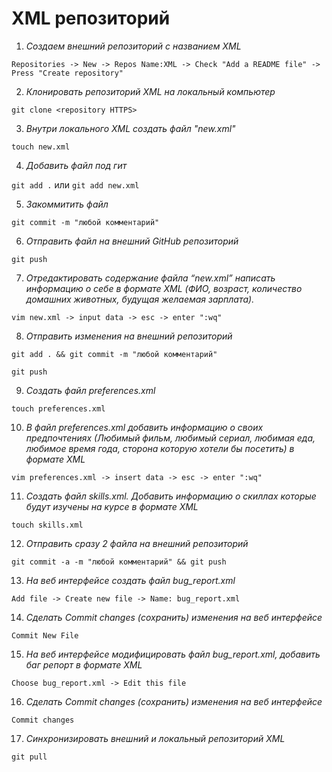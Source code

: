 # XML репозиторий

1. _Создаем внешний репозиторий c названием XML_

`Repositories -> New -> Repos Name:XML -> Check "Add a README file" -> Press "Create repository"`

2. _Клонировать репозиторий XML на локальный компьютер_ 

`git clone <repository HTTPS>`

3. _Внутри локального XML создать файл "new.xml"_

`touch new.xml`

4. _Добавить файл под гит_ 

`git add .` или `git add new.xml`

5. _Закоммитить файл_

`git commit -m "любой комментарий"`

6. _Отправить файл на внешний GitHub репозиторий_

`git push`

7. _Отредактировать содержание файла “new.xml” написать информацию о себе в формате XML (ФИО, возраст, количество домашних животных, будущая желаемая зарплата)._

`vim new.xml -> input data -> esc -> enter ":wq"`

8. _Отправить изменения на внешний репозиторий_

`git add . && git commit -m "любой комментарий"`

`git push`

9. _Создать файл preferences.xml_

`touch preferences.xml`

10. _В файл preferences.xml добавить информацию о своих предпочтениях (Любимый фильм, любимый сериал, любимая еда, любимое время года, сторона которую хотели бы посетить) в формате XML_

`vim preferences.xml -> insert data -> esc -> enter ":wq"`

11. _Создать файл skills.xml. Добавить информацию о скиллах которые будут изучены на курсе в формате XML_

`touch skills.xml`

12. _Отправить сразу 2 файла на внешний репозиторий_

`git commit -a -m "любой комментарий" && git push`

13. _На веб интерфейсе создать файл bug_report.xml_

`Add file -> Create new file -> Name: bug_report.xml`

14. _Сделать Commit changes (сохранить) изменения на веб интерфейсе_

`Commit New File`

15. _На веб интерфейсе модифицировать файл bug_report.xml, добавить баг репорт в формате XML_

`Choose bug_report.xml -> Edit this file`

16. _Сделать Commit changes (сохранить) изменения на веб интерфейсе_

`Commit changes`

17. _Синхронизировать внешний и локальный репозиторий XML_

`git pull`
